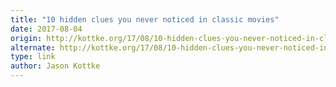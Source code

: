 ```yaml
---
title: "10 hidden clues you never noticed in classic movies"
date: 2017-08-04
origin: http://kottke.org/17/08/10-hidden-clues-you-never-noticed-in-classic-movies
alternate: http://kottke.org/17/08/10-hidden-clues-you-never-noticed-in-classic-movies
type: link
author: Jason Kottke
---
```


